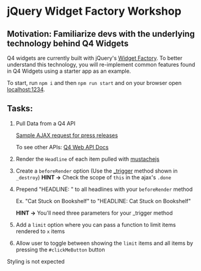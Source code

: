 # jQuery Widget Factory Workshop

## Motivation: Familiarize devs with the underlying technology behind Q4 Widgets

Q4 widgets are currently built with jQuery's [Widget Factory](https://jqueryui.com/widget/). To better understand this technology, you will re-implement common features found in Q4 Widgets using a starter app as an example.

To start, run `npm i` and then `npm run start` and on your browser open [localhost:1234](http://localhost:1234).

## Tasks:
1. Pull Data from a Q4 API

    [Sample AJAX request for press releases](https://jsfiddle.net/bhaagmarway/7901hov8/10/)

    To see other APIs: [Q4 Web API Docs](http://documentation.q4websystems.com/home)


2. Render the `Headline` of each item pulled with [mustachejs](https://jsfiddle.net/bhaagmarway/a4e5yurb/40/)
3. Create a `beforeRender` option (Use the [_trigger](https://api.jqueryui.com/jquery.widget/#method-_trigger) method shown in `_destroy`)
    **HINT ->** Check the scope of `this` in the ajax's `.done`
4. Prepend "HEADLINE: " to all headlines with your `beforeRender` method

    Ex. "Cat Stuck on Bookshelf" to "HEADLINE: Cat Stuck on Bookshelf"

    **HINT ->** You'll need three parameters for your _trigger method

5. Add a `limit` option where you can pass a function to limit items rendered to `x` items
6. Allow user to toggle between showing the `limit` items and all items by pressing the `#clickMeButton` button

Styling is not expected

